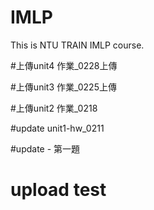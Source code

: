 # IMLP
This is NTU TRAIN IMLP course.

#上傳unit4 作業_0228上傳

#上傳unit3 作業_0225上傳


#上傳unit2 作業_0218

#update unit1-hw_0211

#update - 第一題
# upload test
